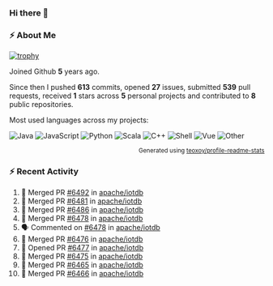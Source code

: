 ### Hi there 👋

### :zap: About Me

[![trophy](https://github-profile-trophy.vercel.app/?username=HTHou&theme=onedark)](https://github.com/ryo-ma/github-profile-trophy)
   
Joined Github **5** years ago.

Since then I pushed **613** commits, opened **27** issues, submitted **539** pull requests, received **1** stars across **5** personal projects and contributed to **8** public repositories.

Most used languages across my projects:

![Java](https://img.shields.io/static/v1?style=flat-square&label=%E2%A0%80&color=555&labelColor=%23b07219&message=Java%EF%B8%B194.4%25)
![JavaScript](https://img.shields.io/static/v1?style=flat-square&label=%E2%A0%80&color=555&labelColor=%23f1e05a&message=JavaScript%EF%B8%B11.4%25)
![Python](https://img.shields.io/static/v1?style=flat-square&label=%E2%A0%80&color=555&labelColor=%233572A5&message=Python%EF%B8%B10.7%25)
![Scala](https://img.shields.io/static/v1?style=flat-square&label=%E2%A0%80&color=555&labelColor=%23c22d40&message=Scala%EF%B8%B10.6%25)
![C++](https://img.shields.io/static/v1?style=flat-square&label=%E2%A0%80&color=555&labelColor=%23f34b7d&message=C%2B%2B%EF%B8%B10.6%25)
![Shell](https://img.shields.io/static/v1?style=flat-square&label=%E2%A0%80&color=555&labelColor=%2389e051&message=Shell%EF%B8%B10.4%25)
![Vue](https://img.shields.io/static/v1?style=flat-square&label=%E2%A0%80&color=555&labelColor=%2341b883&message=Vue%EF%B8%B10.3%25)
![Other](https://img.shields.io/static/v1?style=flat-square&label=%E2%A0%80&color=555&labelColor=%23ededed&message=Other%EF%B8%B11.2%25)

<p align="right"><sub>Generated using <a href="https://github.com/marketplace/actions/profile-readme-stats">teoxoy/profile-readme-stats</a></sub></p>


<!--![](https://github.com/HTHou/HTHou/blob/output/github-contribution-grid-snake.svg)-->

<!--![Haonan Hou's github stats](https://github-readme-stats.vercel.app/api?username=HTHou&count_private=true&show_icons=true&theme=onedark)-->

<!--![Haonan Hou's wakatime stats](https://github-readme-stats.vercel.app/api/wakatime?username=HTHou&layout=compact&theme=onedark)-->

<!--![Top Langs](https://github-readme-stats.vercel.app/api/top-langs/?username=HTHou&theme=onedark&layout=compact)-->

### :zap: Recent Activity
<!--START_SECTION:activity-->
1. 🎉 Merged PR [#6492](https://github.com/apache/iotdb/pull/6492) in [apache/iotdb](https://github.com/apache/iotdb)
2. 🎉 Merged PR [#6481](https://github.com/apache/iotdb/pull/6481) in [apache/iotdb](https://github.com/apache/iotdb)
3. 🎉 Merged PR [#6486](https://github.com/apache/iotdb/pull/6486) in [apache/iotdb](https://github.com/apache/iotdb)
4. 🎉 Merged PR [#6478](https://github.com/apache/iotdb/pull/6478) in [apache/iotdb](https://github.com/apache/iotdb)
5. 🗣 Commented on [#6478](https://github.com/apache/iotdb/issues/6478) in [apache/iotdb](https://github.com/apache/iotdb)
6. 🎉 Merged PR [#6476](https://github.com/apache/iotdb/pull/6476) in [apache/iotdb](https://github.com/apache/iotdb)
7. 💪 Opened PR [#6477](https://github.com/apache/iotdb/pull/6477) in [apache/iotdb](https://github.com/apache/iotdb)
8. 🎉 Merged PR [#6475](https://github.com/apache/iotdb/pull/6475) in [apache/iotdb](https://github.com/apache/iotdb)
9. 🎉 Merged PR [#6465](https://github.com/apache/iotdb/pull/6465) in [apache/iotdb](https://github.com/apache/iotdb)
10. 🎉 Merged PR [#6466](https://github.com/apache/iotdb/pull/6466) in [apache/iotdb](https://github.com/apache/iotdb)
<!--END_SECTION:activity-->

<!--
**HTHou/HTHou** is a ✨ _special_ ✨ repository because its `README.md` (this file) appears on your GitHub profile.

Here are some ideas to get you started:

- 🔭 I’m currently working on ...
- 🌱 I’m currently learning ...
- 👯 I’m looking to collaborate on ...
- 🤔 I’m looking for help with ...
- 💬 Ask me about ...
- 📫 How to reach me: ...
- 😄 Pronouns: ...
- ⚡ Fun fact: ...
-->
